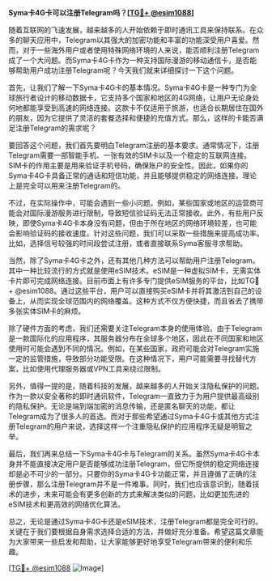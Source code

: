 **Syma卡4G卡可以注册Telegram吗？[[TG💪+ @esim1088](https://t.me/s/esim1088)]**

随着互联网的飞速发展，越来越多的人开始依赖于即时通讯工具来保持联系。在众多的聊天应用中，Telegram以其强大的加密功能和丰富的功能深受用户喜爱。然而，对于一些海外用户或者使用特殊网络环境的人来说，能否顺利注册Telegram成了一个大问题。而Syma卡4G卡作为一种支持国际漫游的移动通信卡，是否能够帮助用户成功注册Telegram呢？今天我们就来详细探讨一下这个问题。

首先，让我们了解一下Syma卡4G卡的基本情况。Syma卡4G卡是一种专门为全球旅行者设计的移动数据卡，它支持多个国家和地区的4G网络，让用户无论身处何地都能享受到高速的网络连接。这款卡不仅适用于旅游，也适合长期居住在国外的朋友，因为它提供了灵活的套餐选择和便捷的充值方式。那么，这样的卡能否满足注册Telegram的需求呢？

要回答这个问题，我们首先要明白Telegram注册的基本要求。通常情况下，注册Telegram需要一部智能手机、一张有效的SIM卡以及一个稳定的互联网连接。SIM卡的作用主要是用来验证手机号码，确保账户的安全性。因此，如果你的Syma卡4G卡具备正常的通话和短信功能，并且能够提供稳定的网络连接，理论上是完全可以用来注册Telegram的。

不过，在实际操作中，可能会遇到一些小问题。例如，某些国家或地区的运营商可能会对国际漫游服务进行限制，导致短信验证码无法正常接收。此外，有些用户反映，即使Syma卡4G卡本身没有问题，但由于所在地区的网络环境较差，也可能会影响验证码的接收速度。针对这些问题，我们可以采取一些措施来提高成功率。比如，选择信号较强的时间段尝试注册，或者直接联系Syma客服寻求帮助。

当然，除了Syma卡4G卡之外，还有其他几种方法可以帮助用户注册Telegram。其中一种比较流行的方式就是使用eSIM技术。eSIM是一种虚拟SIM卡，无需实体卡片即可完成网络连接。目前市面上有许多专门提供eSIM服务的平台，比如TG💪+ @esim1088。通过这些平台，用户可以直接购买eSIM卡并将其激活到自己的设备上，从而实现全球范围内的网络覆盖。这种方式不仅方便快捷，而且省去了携带多张实体SIM卡的麻烦。

除了硬件方面的考虑，我们还需要关注Telegram本身的使用体验。由于Telegram是一款国际化的应用程序，其服务器分布在全球多个地区，因此在不同国家和地区使用时可能会遇到不同的情况。例如，在某些国家，政府可能会对Telegram实施一定的监管措施，导致部分功能受限。在这种情况下，用户可能需要寻找替代方案，比如使用代理服务器或VPN工具来绕过限制。

另外，值得一提的是，随着科技的发展，越来越多的人开始关注隐私保护的问题。作为一款以安全著称的即时通讯软件，Telegram一直致力于为用户提供最高级别的隐私保护。无论是端到端加密的消息传输，还是匿名聊天的功能，都让Telegram成为了很多人的首选。而对于那些希望通过Syma卡4G卡或其他方式注册Telegram的用户来说，选择这样一个注重隐私保护的应用程序无疑是明智之举。

最后，我们再来总结一下Syma卡4G卡与Telegram的关系。虽然Syma卡4G卡本身并不能直接决定用户是否能够成功注册Telegram，但它所提供的稳定网络连接却是必不可少的一部分。只要你的Syma卡4G卡功能正常，并且遵循了正确的注册步骤，那么注册Telegram并不是一件难事。同时，我们也应该意识到，随着技术的进步，未来可能会有更多创新的方式来解决类似的问题，比如更加先进的eSIM技术和更高效的网络优化算法。

总之，无论是通过Syma卡4G卡还是eSIM技术，注册Telegram都是完全可行的。关键在于我们要根据自身需求选择合适的方法，并做好充分准备。希望这篇文章能为大家带来一些启发和帮助，让大家能够更好地享受Telegram带来的便利和乐趣。

[[TG💪+ @esim1088](https://t.me/s/esim1088) ![Image](https://i.postimg.cc/4NQfJmqS/Snipaste-2025-05-13-00-14-12.png)]